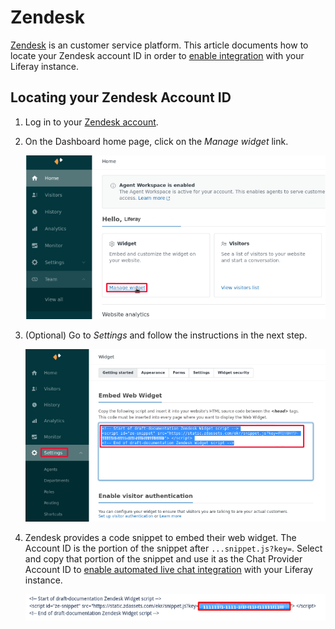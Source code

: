 # Zendesk

[Zendesk](https://www.zendesk.com/) is an customer service platform. This article documents how to locate your Zendesk account ID in order to [enable integration](../enabling-automated-live-chat-systems.md) with your Liferay instance.

## Locating your Zendesk Account ID

1. Log in to your [Zendesk account](https://www.zendesk.com/login/#login).

1. On the Dashboard home page, click on the *Manage widget* link. 

    ![You can see the Zendesk Dashboard page.](./zendesk/images/01.png)

1. (Optional) Go to *Settings* and follow the instructions in the next step.  

    ![You can see the Zendesk settings section.](./zendesk/images/02.png)

1. Zendesk provides a code snippet to embed their web widget. The Account ID is the portion of the snippet after `...snippet.js?key=`. Select and copy that portion of the snippet and use it as the Chat Provider Account ID to [enable automated live chat integration](../enabling-automated-live-chat-systems.md) with your Liferay instance.

   ![Copy the portion of the snippet and use it as the Chat Provider Account ID.](./zendesk/images/03.png)
